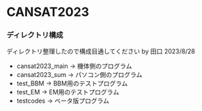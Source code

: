 # CANSAT2023
### ディレクトリ構成
ディレクトリ整理したので構成目通してください by 田口 2023/8/28
* cansat2023_main -> 機体側のプログラム
* cansat2023_sum -> パソコン側のプログラム
* test_BBM -> BBM用のテストプログラム
* test_EM -> EM用のテストプログラム
* testcodes -> ベータ版プログラム